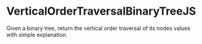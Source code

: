 # VerticalOrderTraversalBinaryTreeJS
Given a binary tree, return the vertical order traversal of its nodes values with simple explanation.
